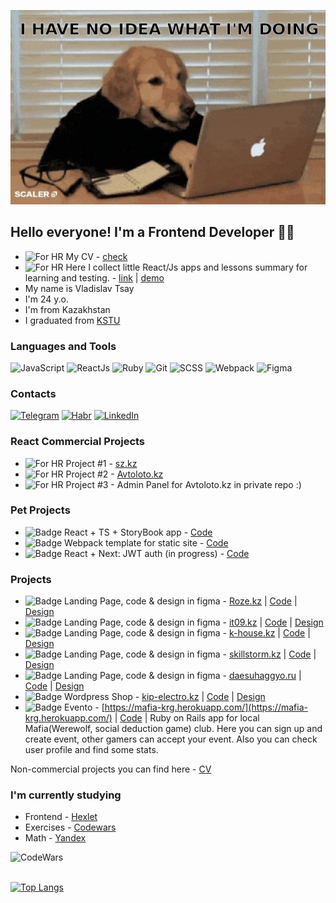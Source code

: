 [![Header](https://github.com/rubyhat/rubyhat/blob/main/assets/giphy.gif)](https://rubyhat.github.io/)

## Hello everyone! I'm a Frontend Developer 👨‍💻

- ![For HR](https://img.shields.io/badge/-For_HR-F08080?style=flat&logo) My CV - [check](https://rubyhat.github.io/)
- ![For HR](https://img.shields.io/badge/-For_Tech_Lead-FFD700?style=flat&logo) Here I collect little React/Js apps and lessons summary for learning and testing. - [link](https://github.com/rubyhat/frontend-pets) | [demo](https://rubyhat.simpleweb.kz/)
- My name is Vladislav Tsay
- I'm 24 y.o.
- I'm from Kazakhstan
- I graduated from [KSTU](https://www.kstu.kz/)

### Languages and Tools

![JavaScript](https://img.shields.io/badge/-JavaScript-778899?style=for-the-badge&logo=javascript)
![ReactJs](https://img.shields.io/badge/-ReactJs-778899?style=for-the-badge&logo=react)
![Ruby](https://img.shields.io/badge/-Ruby-778899?style=for-the-badge&logo=ruby&logoColor=DC143C)
![Git](https://img.shields.io/badge/-Git-778899?style=for-the-badge&logo=git)
![SCSS](https://img.shields.io/badge/-SCSS-778899?style=for-the-badge&logo=sass)
![Webpack](https://img.shields.io/badge/-Webpack-778899?style=for-the-badge&logo=webpack)
![Figma](https://img.shields.io/badge/-Figma-778899?style=for-the-badge&logo=figma)

### Contacts

[![Telegram](https://img.shields.io/badge/-Telegram-778899?style=for-the-badge&logo=telegram)](https://t.me/rubyhat)
[![Habr](https://img.shields.io/badge/-Habr-778899?style=for-the-badge&logo=habr&logoColor=4682B4)](https://career.habr.com/rubyhat)
[![LinkedIn](https://img.shields.io/badge/-LinkedIn-778899?style=for-the-badge&logo=linkedin&logoColor=4682B4)](https://www.linkedin.com/in/vladislav-tsay-2701a720b/)

### React Commercial Projects

- ![For HR](<https://img.shields.io/badge/-(2021_2022)-3CB371?style=flat&logo>) Project #1 - [sz.kz](https://sz.kz)
- ![For HR](<https://img.shields.io/badge/-(2021_2022)-3CB371?style=flat&logo>) Project #2 - [Avtoloto.kz](https://avtoloto.kz)
- ![For HR](<https://img.shields.io/badge/-(2021_2022)-3CB371?style=flat&logo>) Project #3 - Admin Panel for Avtoloto.kz in private repo :)

<!-- What I used in these projects: React Hooks, React Router, React Virtual DOM, axios, -->

### Pet Projects

- ![Badge](https://img.shields.io/badge/-2022-3CB371?style=flat&logo) React + TS + StoryBook app - [Code](https://github.com/rubyhat/rubyhat-ui-kit)
- ![Badge](https://img.shields.io/badge/-2022-3CB371?style=flat&logo) Webpack template for static site - [Code](https://github.com/rubyhat/webpack-template)
- ![Badge](https://img.shields.io/badge/-2022-FFD700?style=flat&logo) React + Next: JWT auth (in progress) - [Code](https://github.com/rubyhat/jwt-react)

### Projects

- ![Badge](https://img.shields.io/badge/-2022-3CB371?style=flat&logo) Landing Page, code & design in figma - [Roze.kz](https://roze.kz) | [Code](https://github.com/rubyhat/roze-landing.git) | [Design](https://www.figma.com/file/IT94zAexg1CcUlpoS0yTWq/Roze?node-id=226%3A2)
- ![Badge](https://img.shields.io/badge/-2020-DC143C?style=flat&logo) Landing Page, code & design in figma - [it09.kz](https://it09.kz) | [Code](https://github.com/rubyhat/itsg/tree/master/src) | [Design](https://www.figma.com/file/ug6IIBOPwIJR4lHLo85xXG/Portfolio?node-id=3%3A2)
- ![Badge](https://img.shields.io/badge/-2020-DC143C?style=flat&logo) Landing Page, code & design in figma - [k-house.kz](https://k-house.kz) | [Code](https://github.com/rubyhat/kokshetau) | [Design](https://www.figma.com/file/ug6IIBOPwIJR4lHLo85xXG/Portfolio?node-id=3%3A778)
- ![Badge](https://img.shields.io/badge/-2020-DC143C?style=flat&logo) Landing Page, code & design in figma - [skillstorm.kz](https://skillstorm.kz) | [Code](https://github.com/rubyhat/skillstorm) | [Design](https://www.figma.com/file/ug6IIBOPwIJR4lHLo85xXG/Portfolio?node-id=0%3A1)
- ![Badge](https://img.shields.io/badge/-2020-DC143C?style=flat&logo) Landing Page, code & design in figma - [daesuhaggyo.ru](https://rubyhat.github.io/projects/korean-school/) | [Code](https://github.com/rubyhat/daesuhaggyo) | [Design](https://www.figma.com/file/ug6IIBOPwIJR4lHLo85xXG/Portfolio?node-id=5%3A2)
- ![Badge](https://img.shields.io/badge/-2020-DC143C?style=flat&logo) Wordpress Shop - [kip-electro.kz](https://kip-electro.kz) | [Code](https://github.com/rubyhat/kip-electro) | [Design](https://www.figma.com/file/ug6IIBOPwIJR4lHLo85xXG/Portfolio?node-id=3%3A1032)
- ![Badge](https://img.shields.io/badge/-2020-DC143C?style=flat&logo) Evento - [https://mafia-krg.herokuapp.com/](https://mafia-krg.herokuapp.com/) | [Code](https://github.com/rubyhat/mafia) | Ruby on Rails app for local Mafia(Werewolf, social deduction game) club. Here you can sign up and create event, other gamers can accept your event. Also you can check user profile and find some stats.

Non-commercial projects you can find here - [CV](https://rubyhat.github.io/)

### I'm currently studying

- Frontend - [Hexlet](https://ru.hexlet.io/programs/frontend)
- Exercises - [Codewars](https://www.codewars.com/users/RubyHat)
- Math - [Yandex](https://practicum.yandex.ru/profile/math-foundations/)

<!-- [![Anurag's GitHub stats](https://github-readme-stats.vercel.app/api?username=rubyhat&count_private=true&show_icons=true&theme=nord)](https://github.com/rubyhat/github-readme-stats) -->

[<img align='left' alt='CodeWars' width='300px' src='https://www.codewars.com/users/RubyHat/badges/large'/>](https://www.codewars.com/users/RubyHat/completed_solutions)

<br />
<br />

[![Top Langs](https://github-readme-stats.vercel.app/api/top-langs/?username=rubyhat&layout=compact&theme=nord)](https://github.com/rubyhat/github-readme-stats)
